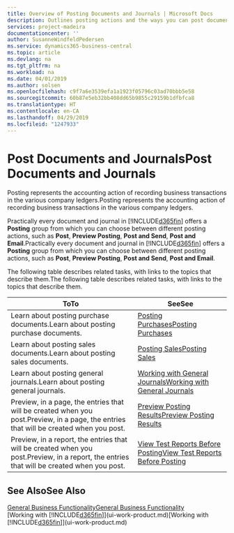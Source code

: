 ```yaml
---
title: Overview of Posting Documents and Journals | Microsoft Docs
description: Outlines posting actions and the ways you can post documents and journals.
services: project-madeira
documentationcenter: ''
author: SusanneWindfeldPedersen
ms.service: dynamics365-business-central
ms.topic: article
ms.devlang: na
ms.tgt_pltfrm: na
ms.workload: na
ms.date: 04/01/2019
ms.author: solsen
ms.openlocfilehash: c9f7a6e3539efa1a1923f05796c03ad70bbb5e58
ms.sourcegitcommit: 60b87e5eb32bb408dd65b9855c29159b1dfbfca8
ms.translationtype: HT
ms.contentlocale: en-CA
ms.lasthandoff: 04/29/2019
ms.locfileid: "1247933"
---
```

# <a name="post-documents-and-journals"></a><span data-ttu-id="47a8a-103">Post Documents and Journals</span><span class="sxs-lookup"><span data-stu-id="47a8a-103">Post Documents and Journals</span></span>
<span data-ttu-id="47a8a-104">Posting represents the accounting action of recording business transactions in the various company ledgers.</span><span class="sxs-lookup"><span data-stu-id="47a8a-104">Posting represents the accounting action of recording business transactions in the various company ledgers.</span></span>

<span data-ttu-id="47a8a-105">Practically every document and journal in [!INCLUDE[d365fin](includes/d365fin_md.md)] offers a **Posting** group from which you can choose between different posting actions, such as **Post**, **Preview Posting**, **Post and Send**, **Post and Email**.</span><span class="sxs-lookup"><span data-stu-id="47a8a-105">Practically every document and journal in [!INCLUDE[d365fin](includes/d365fin_md.md)] offers a **Posting** group from which you can choose between different posting actions, such as **Post**, **Preview Posting**, **Post and Send**, **Post and Email**.</span></span>

<span data-ttu-id="47a8a-106">The following table describes related tasks, with links to the topics that describe them.</span><span class="sxs-lookup"><span data-stu-id="47a8a-106">The following table describes related tasks, with links to the topics that describe them.</span></span>

| <span data-ttu-id="47a8a-107">To</span><span class="sxs-lookup"><span data-stu-id="47a8a-107">To</span></span> | <span data-ttu-id="47a8a-108">See</span><span class="sxs-lookup"><span data-stu-id="47a8a-108">See</span></span> |
| --- | --- |
| <span data-ttu-id="47a8a-109">Learn about posting purchase documents.</span><span class="sxs-lookup"><span data-stu-id="47a8a-109">Learn about posting purchase documents.</span></span> |[<span data-ttu-id="47a8a-110">Posting Purchases</span><span class="sxs-lookup"><span data-stu-id="47a8a-110">Posting Purchases</span></span>](ui-post-purchases.md) |
| <span data-ttu-id="47a8a-111">Learn about posting sales documents.</span><span class="sxs-lookup"><span data-stu-id="47a8a-111">Learn about posting sales documents.</span></span> |[<span data-ttu-id="47a8a-112">Posting Sales</span><span class="sxs-lookup"><span data-stu-id="47a8a-112">Posting Sales</span></span>](ui-post-sales.md) |
| <span data-ttu-id="47a8a-113">Learn about posting general journals.</span><span class="sxs-lookup"><span data-stu-id="47a8a-113">Learn about posting general journals.</span></span> |[<span data-ttu-id="47a8a-114">Working with General Journals</span><span class="sxs-lookup"><span data-stu-id="47a8a-114">Working with General Journals</span></span>](ui-work-general-journals.md) |
| <span data-ttu-id="47a8a-115">Preview, in a page, the entries that will be created when you post.</span><span class="sxs-lookup"><span data-stu-id="47a8a-115">Preview, in a page, the entries that will be created when you post.</span></span> |[<span data-ttu-id="47a8a-116">Preview Posting Results</span><span class="sxs-lookup"><span data-stu-id="47a8a-116">Preview Posting Results</span></span>](ui-how-preview-post-results.md) |
| <span data-ttu-id="47a8a-117">Preview, in a report, the entries that will be created when you post.</span><span class="sxs-lookup"><span data-stu-id="47a8a-117">Preview, in a report, the entries that will be created when you post.</span></span> |[<span data-ttu-id="47a8a-118">View Test Reports Before Posting</span><span class="sxs-lookup"><span data-stu-id="47a8a-118">View Test Reports Before Posting</span></span>](ui-how-view-test-reports-posting.md) |

## <a name="see-also"></a><span data-ttu-id="47a8a-119">See Also</span><span class="sxs-lookup"><span data-stu-id="47a8a-119">See Also</span></span>
[<span data-ttu-id="47a8a-120">General Business Functionality</span><span class="sxs-lookup"><span data-stu-id="47a8a-120">General Business Functionality</span></span>](ui-across-business-areas.md)  
<span data-ttu-id="47a8a-121">[Working with [!INCLUDE[d365fin](includes/d365fin_md.md)]](ui-work-product.md)</span><span class="sxs-lookup"><span data-stu-id="47a8a-121">[Working with [!INCLUDE[d365fin](includes/d365fin_md.md)]](ui-work-product.md)</span></span>


